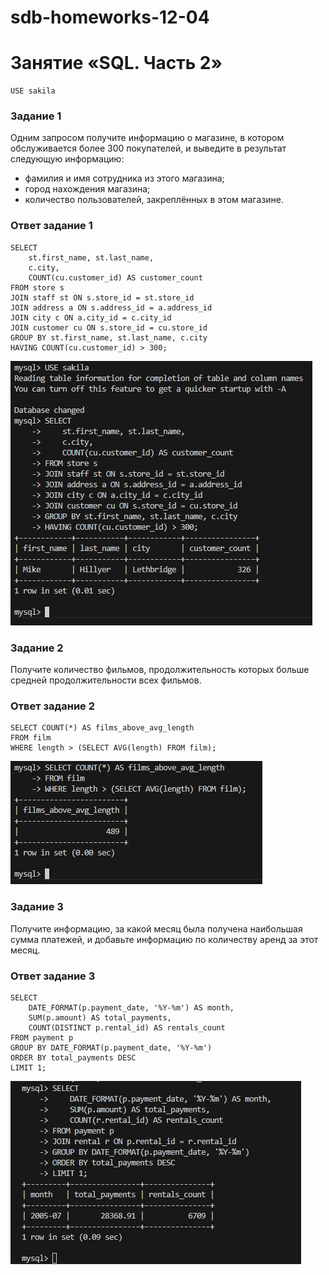 # sdb-homeworks-12-04

# Занятие «SQL. Часть 2»

```
USE sakila
```

### Задание 1
Одним запросом получите информацию о магазине, в котором обслуживается более 300 покупателей, и выведите в результат следующую информацию: 
- фамилия и имя сотрудника из этого магазина;
- город нахождения магазина;
- количество пользователей, закреплённых в этом магазине.

### Ответ задание 1

```
SELECT 
    st.first_name, st.last_name, 
    c.city, 
    COUNT(cu.customer_id) AS customer_count
FROM store s
JOIN staff st ON s.store_id = st.store_id
JOIN address a ON s.address_id = a.address_id
JOIN city c ON a.city_id = c.city_id
JOIN customer cu ON s.store_id = cu.store_id
GROUP BY st.first_name, st.last_name, c.city
HAVING COUNT(cu.customer_id) > 300;
```

![Cкриншот Задание 1](img/image1.png)


### Задание 2

Получите количество фильмов, продолжительность которых больше средней продолжительности всех фильмов.

### Ответ задание 2

```
SELECT COUNT(*) AS films_above_avg_length
FROM film
WHERE length > (SELECT AVG(length) FROM film);
```

![Cкриншот Задание 2](img/image2.png)

### Задание 3

Получите информацию, за какой месяц была получена наибольшая сумма платежей, и добавьте информацию по количеству аренд за этот месяц.

### Ответ задание 3

```
SELECT 
    DATE_FORMAT(p.payment_date, '%Y-%m') AS month,
    SUM(p.amount) AS total_payments,
    COUNT(DISTINCT p.rental_id) AS rentals_count
FROM payment p
GROUP BY DATE_FORMAT(p.payment_date, '%Y-%m')
ORDER BY total_payments DESC
LIMIT 1;
```

![Cкриншот Задание 3](img/image3.png)